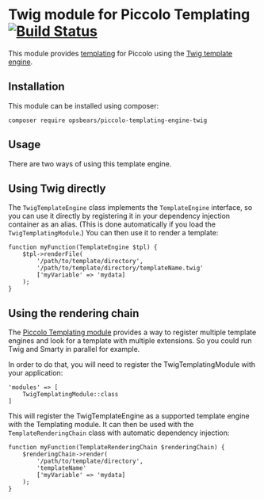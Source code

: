 # Twig module for Piccolo Templating [![Build Status](https://travis-ci.org/opsbears/piccolo-templating-engine-twig.svg?branch=master)](https://travis-ci.org/opsbears/piccolo-templating-engine-twig)

This module provides [templating](https://github.com/opsbears/piccolo-templating) for Piccolo using the
[Twig template engine](http://twig.sensiolabs.org/).

## Installation

This module can be installed using composer:

```
composer require opsbears/piccolo-templating-engine-twig
```

## Usage

There are two ways of using this template engine.

## Using Twig directly

The `TwigTemplateEngine` class implements the `TemplateEngine` interface, so you can use it directly by registering 
it in your dependency injection container as an alias. (This is done automatically if you load the 
`TwigTemplatingModule`.) You can then use it to render a template:

```
function myFunction(TemplateEngine $tpl) {
    $tpl->renderFile(
        '/path/to/template/directory',
        '/path/to/template/directory/templateName.twig'
        ['myVariable' => 'mydata]
    );
}
```

## Using the rendering chain

The [Piccolo Templating module](https://github.com/opsbears/piccolo-templating) provides a way to register multiple 
template engines and look for a template with multiple extensions. So you could run Twig and Smarty in parallel for 
example.

In order to do that, you will need to register the TwigTemplatingModule with your application:

```
'modules' => [
    TwigTemplatingModule::class
]
```

This will register the TwigTemplateEngine as a supported template engine with the Templating module. It can then be 
used with the `TemplateRenderingChain` class with automatic dependency injection:

```
function myFunction(TemplateRenderingChain $renderingChain) {
    $renderingChain->render(
        '/path/to/template/directory',
        'templateName'
        ['myVariable' => 'mydata]
    );
}
```
